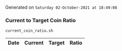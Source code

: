 Generated on `Saturday 02-October-2021 at 18:49:08`

### Current to Target Coin Ratio
`current_coin_ratio.sh`

Date|Current|Target|Ratio
---|---|---|---
